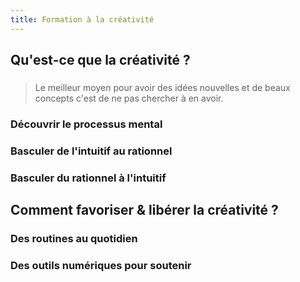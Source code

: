 ```yaml
---
title: Formation à la créativité
---
```


## Qu'est-ce que la créativité ?
### 
> Le meilleur moyen pour avoir des idées nouvelles et de beaux concepts c'est de ne pas chercher à en avoir.
### Découvrir le processus mental
### Basculer de l'intuitif au rationnel
### Basculer du rationnel à l'intuitif
## Comment favoriser & libérer la créativité ?
### Des routines au quotidien
### Des outils numériques pour soutenir
